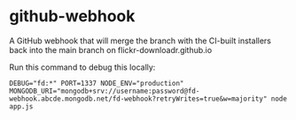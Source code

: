 github-webhook
==============

A GitHub webhook that will merge the branch with the CI-built installers back into the main branch on flickr-downloadr.github.io


Run this command to debug this locally:

```shell script
DEBUG="fd:*" PORT=1337 NODE_ENV="production" MONGODB_URI="mongodb+srv://username:password@fd-webhook.abcde.mongodb.net/fd-webhook?retryWrites=true&w=majority" node app.js
```
